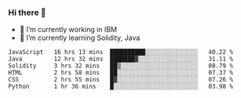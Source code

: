 ### Hi there 👋

<!--
**mathcodeman/mathcodeman** is a ✨ _special_ ✨ repository because its `README.md` (this file) appears on your GitHub profile.

Here are some ideas to get you started:

- 🔭 I’m currently working on ...
- 🌱 I’m currently learning ...
- 👯 I’m looking to collaborate on ...
- 🤔 I’m looking for help with ...
- 💬 Ask me about ...
- 📫 How to reach me: ...
- 😄 Pronouns: ...
- ⚡ Fun fact: ...
-->

- 🔭 I’m currently working in IBM
- 🌱 I’m currently learning Solidity, Java

<!--START_SECTION:waka-->

```text
JavaScript   16 hrs 13 mins  ██████████░░░░░░░░░░░░░░░   40.22 %
Java         12 hrs 32 mins  ███████▓░░░░░░░░░░░░░░░░░   31.11 %
Solidity     3 hrs 32 mins   ██▒░░░░░░░░░░░░░░░░░░░░░░   08.79 %
HTML         2 hrs 58 mins   ██░░░░░░░░░░░░░░░░░░░░░░░   07.37 %
CSS          2 hrs 55 mins   █▓░░░░░░░░░░░░░░░░░░░░░░░   07.26 %
Python       1 hr 36 mins    █░░░░░░░░░░░░░░░░░░░░░░░░   03.98 %
```

<!--END_SECTION:waka-->
